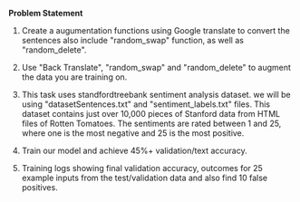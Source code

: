 **Problem Statement**

1.  Create a augumentation functions using Google translate to convert the sentences also include "random_swap" function, as well as "random_delete".

2.  Use "Back Translate", "random_swap" and "random_delete" to augment the data you are training on.

3.  This task uses standfordtreebank sentiment analysis dataset. we will be using  "datasetSentences.txt" and "sentiment_labels.txt" files. This dataset contains just over 10,000 pieces of Stanford data from HTML files of Rotten Tomatoes. The sentiments are rated between 1 and 25, where one is the most negative and 25 is the most positive.

4.  Train our model and achieve 45%+ validation/text accuracy. 
5.  Training logs showing final validation accuracy, outcomes for 25 example inputs from the test/validation data and also find 10 false positives. 

